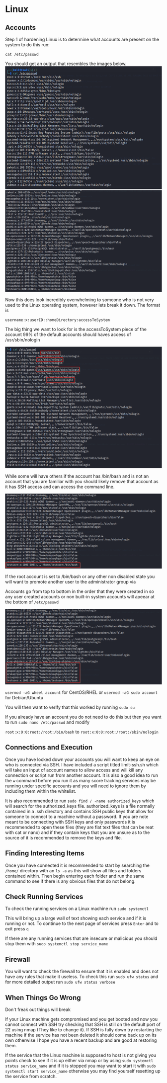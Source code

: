 # Linux

## Accounts

Step 1 of hardening Linux is to determine what accounts are present on the system to do this run:

```
cat /etc/passwd
```

You should get an output that resembles the images below.
![](/assets/Linux/etcpasswd_output.png)
![](/assets/Linux/etcpasswd_output1.png)

Now this does look incredibly overwhelming to someone who is not very used to the Linux operating system, however lets break it down. The format is

```
username:x:userID::homeDirectory:accessToSystem
```
The big thing we want to look for is the accessToSystem piece of the account 99% of the default accounts should haves access of /usr/sbin/nologin 

![](/assets/Linux/nologon.png)

While some will have others if the account has /bin/bash and is not an account that you are familiar with you should likely remove that account as it has SSH access and can access the command line.

![](/assets/Linux/redflag.png)

If the root account is set to /bin/bash or any other non disabled state you will want to promote another user to the administrator group via

Accounts go from top to bottom in the order that they were created in so any user created accounts or non built-in system accounts will apeear at the bottom of ```/etc/passwd```

![](/assets/Linux/nonsystemaccounts.png)

```usermod -aG wheel account```    for CentOS/RHEL
or
```usermod -aG sudo account```    for Debian/Ubuntu

You will then want to verify that this worked by running ```sudo su```

If you already have an account you do not need to do this but then you want to run ```sudo nano /etc/passwd```
and modify 

```root:x:0:0:root:/root:/bin/bash```
to
```root:x:0:0:root:/root:/sbin/nologin```

## Connections and Execution

Once you have locked down your accounts you will want to keep an eye on who is connected via SSH. I have included a script titled limit-ssh.sh which will take an input of account names to allow access and will kill any connection or script run from another account. It is also a good idea to run the ```w``` command before you run it as many score tracking services may be running under specific accounts and you will need to ignore them by including them within the whitelist.

It is also recommended to run ```sudo find / -name authorized_keys``` which will search for the authorized_keys file. authorized_keys is a file normally contained in a .ssh directory and contains SSH public keys that allow for someone to connect to a machine without a password. If you are note meant to be connecting with SSH keys and only passwords it is recommended to open these files (they are flat text files that can be reat with cat or nano) and if they contain keys that you are unsure as to the source of it is recommended to remove the keys and file.

## Finding Interesting Items

Once you have connected it is recommended to start by searching the ```/home/``` directory with an ```ls -a``` as this will show all files and folders contained within. Then begin entering each folder and run the same command to see if there is any obvious files that do not belong. 

## Check Running Services

To check the running services on a Linux machine run ```sudo systemctl```

This will bring up a large wall of text showing each service and if it is running or not. To continue to the next page of services press ```Enter``` and to exit press ```q``` 

If there are any running services that are insecure or malicious you should stop them with ```sudo systemctl stop service_name```

## Firewall

You will want to check the firewall to ensure that it is enabled and does not have any rules that make it useless. To check this run ```sudo ufw status``` and for more detailed output run ```sudo ufw status verbose```

## When Things Go Wrong

Don't freak out things will break

If your Linux machine gets compromised and you get booted and now you cannot connect with SSH try checking that SSH is still on the default port of 22 using nmap (They like to change it). If SSH is fully down try restarting the machine if the service has not been deleted it should come back up on its own otherwise I hope you have a recent backup and are good at restoring them. 

If the service that the Linux machine is supposed to host is not giving you points check to see if it is up either via nmap or by using ```sudo systemctl status service_name``` and if it is stopped you may want to start it with ```sudo systemctl start service_name``` otherwise you may find yourself resetting up the service from scratch.
